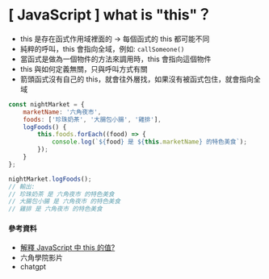 # \[ JavaScript ] what is "this"？

* this 是存在函式作用域裡面的 → 每個函式的 this 都可能不同
* 純粹的呼叫，this 會指向全域，例如: `callSomeone()`
* 當函式是做為一個物件的方法來調用時，this 會指向這個物件
* this 與如何定義無關，只與呼叫方式有關
* 箭頭函式沒有自己的 this，就會往外層找，如果沒有被函式包住，就會指向全域

```js
const nightMarket = {
    marketName: '六角夜市',
    foods: ['珍珠奶茶', '大腸包小腸', '雞排'],
    logFoods() {
        this.foods.forEach((food) => {
            console.log(`${food} 是 ${this.marketName} 的特色美食`);
        });
    }
};

nightMarket.logFoods();
// 輸出:
// 珍珠奶茶 是 六角夜市 的特色美食
// 大腸包小腸 是 六角夜市 的特色美食
// 雞排 是 六角夜市 的特色美食
```

#### 參考資料
* <a href='https://www.explainthis.io/zh-hant/swe/what-is-this' target='_blank'>解釋 JavaScript 中 this 的值?</a>
* 六角學院影片
* chatgpt
